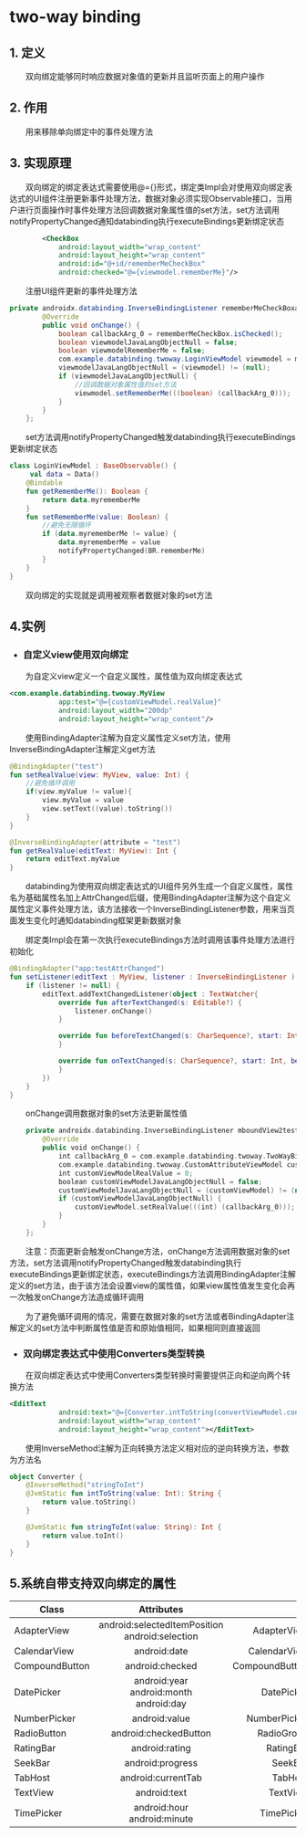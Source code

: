 # two-way binding
## 1. 定义
　　双向绑定能够同时响应数据对象值的更新并且监听页面上的用户操作

## 2. 作用
　　用来移除单向绑定中的事件处理方法

## 3. 实现原理
　　双向绑定的绑定表达式需要使用@={}形式，绑定类Impl会对使用双向绑定表达式的UI组件注册更新事件处理方法，数据对象必须实现Observable接口，当用户进行页面操作时事件处理方法回调数据对象属性值的set方法，set方法调用notifyPropertyChanged通知databinding执行executeBindings更新绑定状态

```xml
        <CheckBox
            android:layout_width="wrap_content"
            android:layout_height="wrap_content"
            android:id="@+id/rememberMeCheckBox"
            android:checked="@={viewmodel.rememberMe}"/>
```

　　注册UI组件更新的事件处理方法

```java
private androidx.databinding.InverseBindingListener rememberMeCheckBoxandroidCheckedAttrChanged = new androidx.databinding.InverseBindingListener() {
        @Override
        public void onChange() {
            boolean callbackArg_0 = rememberMeCheckBox.isChecked();
            boolean viewmodelJavaLangObjectNull = false;
            boolean viewmodelRememberMe = false;
            com.example.databinding.twoway.LoginViewModel viewmodel = mViewmodel;
            viewmodelJavaLangObjectNull = (viewmodel) != (null);
            if (viewmodelJavaLangObjectNull) {
                //回调数据对象属性值的set方法
                viewmodel.setRememberMe(((boolean) (callbackArg_0)));
            }
        }
    };
```

　　set方法调用notifyPropertyChanged触发databinding执行executeBindings更新绑定状态

```kotlin
class LoginViewModel : BaseObservable() {
     val data = Data()
    @Bindable
    fun getRememberMe(): Boolean {
        return data.myrememberMe
    }
    fun setRememberMe(value: Boolean) {
        //避免无限循环
        if (data.myrememberMe != value) {
            data.myrememberMe = value
            notifyPropertyChanged(BR.rememberMe)
        }
    }
}
```

　　双向绑定的实现就是调用被观察者数据对象的set方法

## 4.实例
* ###  自定义view使用双向绑定

　　为自定义view定义一个自定义属性，属性值为双向绑定表达式

```xml
<com.example.databinding.twoway.MyView
            app:test="@={customViewModel.realValue}"
            android:layout_width="200dp"
            android:layout_height="wrap_content"/>
```

　　使用BindingAdapter注解为自定义属性定义set方法，使用InverseBindingAdapter注解定义get方法

```kotlin
@BindingAdapter("test")
fun setRealValue(view: MyView, value: Int) {
    //避免循环调用
    if(view.myValue != value){
        view.myValue = value
        view.setText((value).toString())
    }
}

@InverseBindingAdapter(attribute = "test")
fun getRealValue(editText: MyView): Int {
    return editText.myValue
}
```

　　databinding为使用双向绑定表达式的UI组件另外生成一个自定义属性，属性名为基础属性名加上AttrChanged后缀，使用BindingAdapter注解为这个自定义属性定义事件处理方法，该方法接收一个InverseBindingListener参数，用来当页面发生变化时通知databinding框架更新数据对象

　　绑定类Impl会在第一次执行executeBindings方法时调用该事件处理方法进行初始化

```kotlin
@BindingAdapter("app:testAttrChanged")
fun setListener(editText : MyView, listener : InverseBindingListener ) {
    if (listener != null) {
        editText.addTextChangedListener(object : TextWatcher{
            override fun afterTextChanged(s: Editable?) {
                listener.onChange()
            }

            override fun beforeTextChanged(s: CharSequence?, start: Int, count: Int, after: Int) {
            }

            override fun onTextChanged(s: CharSequence?, start: Int, before: Int, count: Int) {
            }
        })
    }
}
```

　　onChange调用数据对象的set方法更新属性值

```kotlin
    private androidx.databinding.InverseBindingListener mboundView2testAttrChanged = new androidx.databinding.InverseBindingListener() {
        @Override
        public void onChange() {
            int callbackArg_0 = com.example.databinding.twoway.TwoWayBindingAdapterKt.getRealValue(mboundView2);
            com.example.databinding.twoway.CustomAttributeViewModel customViewModel = mCustomViewModel;
            int customViewModelRealValue = 0;
            boolean customViewModelJavaLangObjectNull = false;
            customViewModelJavaLangObjectNull = (customViewModel) != (null);
            if (customViewModelJavaLangObjectNull) {
                customViewModel.setRealValue(((int) (callbackArg_0)));
            }
        }
    };
```

　　注意：页面更新会触发onChange方法，onChange方法调用数据对象的set方法，set方法调用notifyPropertyChanged触发databinding执行executeBindings更新绑定状态，executeBindings方法调用BindingAdapter注解定义的set方法，由于该方法会设置view的属性值，如果view属性值发生变化会再一次触发onChange方法造成循环调用

　　为了避免循环调用的情况，需要在数据对象的set方法或者BindingAdapter注解定义的set方法中判断属性值是否和原始值相同，如果相同则直接返回

* ### 双向绑定表达式中使用Converters类型转换

　　在双向绑定表达式中使用Converters类型转换时需要提供正向和逆向两个转换方法

```xml
<EditText
            android:text="@={Converter.intToString(convertViewModel.convertValue)}"
            android:layout_width="wrap_content"
            android:layout_height="wrap_content"></EditText>
```

　　使用InverseMethod注解为正向转换方法定义相对应的逆向转换方法，参数为方法名

```kotlin
object Converter {
    @InverseMethod("stringToInt")
    @JvmStatic fun intToString(value: Int): String {
        return value.toString()
    }

    @JvmStatic fun stringToInt(value: String): Int {
        return value.toInt()
    }
}
```

## 5.系统自带支持双向绑定的属性

Class|Attributes|Binding adapter
---|:--:|---:
AdapterView|android:selectedItemPosition<br>android:selection|AdapterViewBindingAdapter
CalendarView|android:date|CalendarViewBindingAdapter
CompoundButton|android:checked|	CompoundButtonBindingAdapter
DatePicker|android:year<br>android:month<br>android:day|DatePickerBindingAdapter
NumberPicker|android:value|NumberPickerBindingAdapter
RadioButton|android:checkedButton|RadioGroupBindingAdapter
RatingBar|android:rating|RatingBarBindingAdapter
SeekBar|android:progress|SeekBarBindingAdapter
TabHost|android:currentTab|TabHostBindingAdapter
TextView|android:text|TextViewBindingAdapter
TimePicker|android:hour<br>android:minute|TimePickerBindingAdapter


